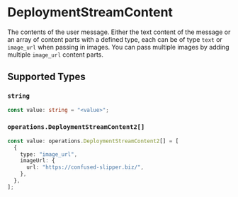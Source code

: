 # DeploymentStreamContent

The contents of the user message. Either the text content of the message or an array of content parts with a defined type, each can be of type `text` or `image_url` when passing in images. You can pass multiple images by adding multiple `image_url` content parts. 


## Supported Types

### `string`

```typescript
const value: string = "<value>";
```

### `operations.DeploymentStreamContent2[]`

```typescript
const value: operations.DeploymentStreamContent2[] = [
  {
    type: "image_url",
    imageUrl: {
      url: "https://confused-slipper.biz/",
    },
  },
];
```

